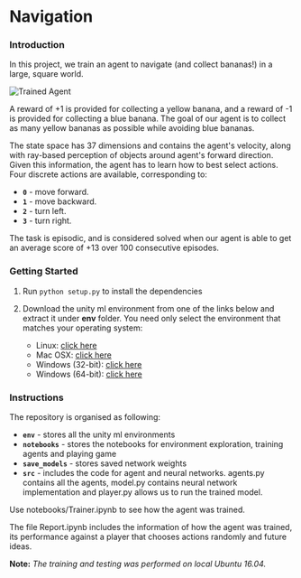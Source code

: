 [//]: # (Image References)

[image1]: https://user-images.githubusercontent.com/10624937/42135619-d90f2f28-7d12-11e8-8823-82b970a54d7e.gif "Trained Agent"

# Navigation

### Introduction

In this project, we train an agent to navigate (and collect bananas!) in a large, square world.  

![Trained Agent][image1]

A reward of +1 is provided for collecting a yellow banana, and a reward of -1 is provided for collecting a blue banana.  The goal of our agent is to collect as many yellow bananas as possible while avoiding blue bananas.  

The state space has 37 dimensions and contains the agent's velocity, along with ray-based perception of objects around agent's forward direction.  Given this information, the agent has to learn how to best select actions.  Four discrete actions are available, corresponding to:
- **`0`** - move forward.
- **`1`** - move backward.
- **`2`** - turn left.
- **`3`** - turn right.

The task is episodic, and is considered solved when our agent is able to get an average score of +13 over 100 consecutive episodes.

### Getting Started

1. Run `python setup.py` to install the dependencies

2. Download the unity ml environment from one of the links below and extract it under **env** folder.  You need only select the environment that matches your operating system:
    - Linux: [click here](https://s3-us-west-1.amazonaws.com/udacity-drlnd/P1/Banana/Banana_Linux.zip)
    - Mac OSX: [click here](https://s3-us-west-1.amazonaws.com/udacity-drlnd/P1/Banana/Banana.app.zip)
    - Windows (32-bit): [click here](https://s3-us-west-1.amazonaws.com/udacity-drlnd/P1/Banana/Banana_Windows_x86.zip)
    - Windows (64-bit): [click here](https://s3-us-west-1.amazonaws.com/udacity-drlnd/P1/Banana/Banana_Windows_x86_64.zip)
    

### Instructions

The repository is organised as following:
- **`env`** - stores all the unity ml environments
- **`notebooks`** - stores the notebooks for environment exploration, training agents and playing game
- **`save_models`** - stores saved network weights
- **`src`** - includes the code for agent and neural networks. agents.py contains all the agents, model.py contains neural network implementation and player.py allows us to run the trained model.

Use notebooks/Trainer.ipynb to see how the agent was trained.

The file Report.ipynb includes the information of how the agent was trained, its performance against a player that chooses actions randomly  and future ideas.

**Note:** *The training and testing was performed on local Ubuntu 16.04.*
